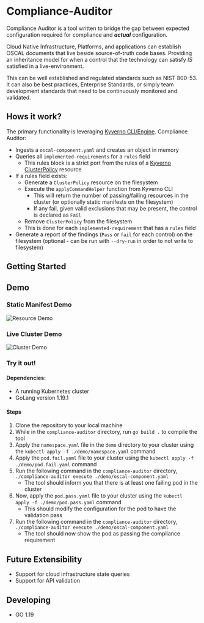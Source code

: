 # Compliance-Auditor

Compliance Auditor is a tool written to bridge the gap between expected configuration required for compliance and **_actual_** configuration.

Cloud Native Infrastructure, Platforms, and applications can establish OSCAL documents that live beside source-of-truth code bases. Providing an inheritance model for when a control that the technology can satisfy _IS_ satisfied in a live-environment. 

This can be well established and regulated standards such as NIST 800-53. It can also be best practices, Enterprise Standards, or simply team development standards that need to be continuously monitored and validated.

## Hows it work?
The primary functionality is leveraging [Kyverno CLI/Engine](https://kyverno.io/docs/kyverno-cli/).
Compliance Auditor:
- Ingests a `oscal-component.yaml` and creates an object in memory
- Queries all `implemented-requirements` for a `rules` field
    - This rules block is a strict port from the rules of a [Kyverno ClusterPolicy](https://kyverno.io/docs/kyverno-policies/) resource
- If a rules field exists:
    - Generate a `ClusterPolicy` resource on the filesystem
    - Execute the `applyCommandHelper` function from Kyverno CLI
        - This will return the number of passing/failing resources in the cluster (or optionally static manifests on the filesystem)
        - If any fail, given valid exclusions that may be present, the control is declared as `Fail`
    - Remove `ClusterPolicy` from the filesystem
    - This is done for each `implemented-requirement` that has a `rules` field
- Generate a report of the findings (`Pass` or `fail` for each control) on the filesystem (optional - can be run with `--dry-run` in order to not write to filesystem)

## Getting Started

## Demo

### Static Manifest Demo
![Resource Demo](./images/resource-demo.gif)


### Live Cluster Demo
![Cluster Demo](./images/cluster-demo.gif)

### Try it out!

#### Dependencies:
- A running Kubernetes cluster
- GoLang version 1.19.1

#### Steps
1. Clone the repository to your local machine
2. While in the `compliance-auditor` directory, run ```go build .``` to compile the tool
3. Apply the `namespace.yaml` file in the `demo` directory to your cluster using the ```kubectl apply -f ./demo/namespace.yaml``` command
4. Apply the `pod.fail.yaml` file to your cluster using the ```kubectl apply -f ./demo/pod.fail.yaml``` command
5. Run the following command in the `compliance-auditor` directory, ```./compliance-auditor execute ./demo/oscal-component.yaml```
    - The tool should inform you that there is at least one failing pod in the cluster
6. Now, apply the `pod.pass.yaml` file to your cluster using the ```kubectl apply -f ./demo/pod.pass.yaml``` command
    - This should modify the configuration for the pod to have the validation pass
7. Run the following command in the `compliance-auditor` directory, ```./compliance-auditor execute ./demo/oscal-component.yaml```
    - The tool should now show the pod as passing the compliance requirement

## Future Extensibility
- Support for cloud infrastructure state queries
- Support for API validation

## Developing
- GO 1.19
